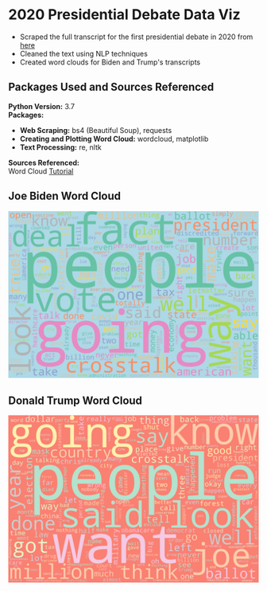 # 2020 Presidential Debate Data Viz
* Scraped the full transcript for the first presidential debate in 2020 from [here](https://www.rev.com/blog/transcripts/donald-trump-joe-biden-1st-presidential-debate-transcript-2020)   
* Cleaned the text using NLP techniques     
* Created word clouds for Biden and Trump's transcripts    

## Packages Used and Sources Referenced   
**Python Version:** 3.7  
**Packages:**  
* **Web Scraping:** bs4 (Beautiful Soup), requests    
* **Creating and Plotting Word Cloud:** wordcloud, matplotlib   
* **Text Processing:** re, nltk    

**Sources Referenced:**    
Word Cloud [Tutorial](https://towardsdatascience.com/simple-wordcloud-in-python-2ae54a9f58e5)     

## Joe Biden Word Cloud   
<img src="https://github.com/bryandaetz1/Presidential_Debate_Data_Viz/blob/main/Biden_word_cloud.png" alt="biden_word_cloud" width = "800"/>   

## Donald Trump Word Cloud  
<img src="https://github.com/bryandaetz1/Presidential_Debate_Data_Viz/blob/main/Trump_word_cloud.png" alt="trump_word_cloud" width = "800"/>    
